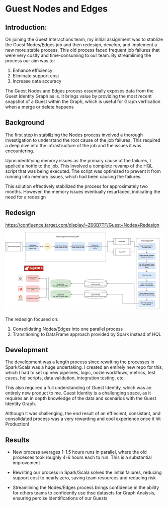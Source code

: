 # Guest Nodes and Edges 

## Introduction:
On joining the Guest Interactions team, my initial assignment was to stablize the Guest Nodes/Edges job and then redesign, develop, and implement a new more stable process. This old process faced frequent job failures that were very costly and time-consuming to our team. By streamlining the process our aim was to:
1. Enhance efficiency
2. Eliminate support cost
3. Increase data accuracy

The Guest Nodes and Edges process essentially exposes data from the Guest Identity Graph as is. It brings value by providing the most recent snapshot of a Guest within the Graph, which is useful for Graph verfication when a merge or delete happens

## Background
The first step in stabilizing the Nodes process involved a thorough investigation to understand the root cause of the job failures. This required a deep dive into the infrastructure of the job and the issues it was encountering.

Upon identifying memory issues as the primary cause of the failures, I applied a hotfix to the job. This involved a complete revamp of the HQL script that was being executed. The script was optimized to prevent it from running into memory issues, which had been causing the failures.

This solution effectively stabilized the process for approximately two months. However, the memory issues eventually resurfaced, indicating the need for a redesign

## Redesign
https://confluence.target.com/display/~Z00B7TF/Guest+Nodes+Redesign

![Alt text](../images/nodesEdgesRedesign.png)

The redesign focused on:
1. Consolidating Nodes/Edges into one parallel process
2. Transitioning to DataFrame approach provided by Spark instead of HQL

## Development
The development was a length process since rewriting the processes in Spark/Scala was a huge undertaking. I created an entirely new repo for this, which I had to set up new pipelines, logic, oozie workflows, metrics, test cases, hql scripts, data validation, integration testing, etc. 

This also required a full understanding of Guest Identity, which was an entirely new product to me. Guest Identity is a challenging space, as it requires an in depth knowledge of the data and scenarios with the Guest Identity Graph. 

Although it was challenging, the end result of an effiecient, consistant, and consolidated process was a very rewarding and cool experience once it hit Production!


## Results 
- New process averages 1-1.5 hours runs in parallel, where the old processes took roughly 4-6 hours each to run. This is a substantial improvement

- Rewriting our process in Spark/Scala solved the initial failures, reducing support cost to nearly zero, saving team resources and reducing risk

- Streamlining the Nodes/Edges process brings confidence in the ability for others teams to confidently use thse datasets for Graph Analysis, ensuring percise identifications of our Guests


